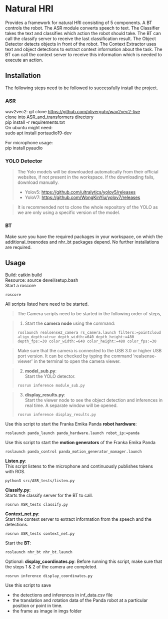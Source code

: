 # Natural HRI
Provides a framework for natural HRI consisting of 5 components. A BT controls the robot. The ASR module converts speech to text. The Classifier takes the text and classifies which action the robot should take. The BT can call the classify server to receive the last classification result. The Object Detector detects objects in front of the robot. The Context Extractor uses text and object detections to extract context information about the task. The BT can call the context server to receive this information which is needed to execute an action.


## Installation
The following steps need to be followed to successfully install the project.

### ASR
wav2vec2: git clone https://github.com/oliverguhr/wav2vec2-live  
clone into ASR_and_transformers directory  
pip install -r requirements.txt  
On ubuntu might need:  
sudo apt install portaudio19-dev   
  
For microphone usage:  
pip install pyaudio  

### YOLO Detector

>The Yolo models will be downloaded automatically from their official websites, if not present in the workspace.
>If the downloading fails, download manually.
>- Yolov5: https://github.com/ultralytics/yolov5/releases
>- YoloV7: https://github.com/WongKinYiu/yolov7/releases

>It is recommended not to clone the whole repository of the YOLO as we are only using a specific version of the model.

### BT
Make sure you have the required packages in your workspace, on which the additional_treenodes and nhr_bt packages depend. No further installations are required.


## Usage
Build: catkin build  
Resource: source devel/setup.bash  
Start a roscore
```
roscore
```

All scripts listed here need to be started.
> The Camera scripts need to be started in the following order of steps,

> 1) Start the **camera node** using the command:
>```
>roslaunch realsense2_camera rs_camera.launch filters:=pointcloud align_depth:=true depth_width:=640 depth_height:=480 depth_fps:=30 color_width:=640 color_height:=480 color_fps:=30 
>```

>Make sure that the camera is connected to the USB 3.0 or higher USB port version. It can be checked by typing the command 'realsense-viewer' in the terminal to open the camera viewer.

> 2) **model_sub.py**:  
Start the YOLO detector.
>```
>rosrun inference module_sub.py
>```

> 3) **display_results.py**: <br />
>Start the viewer node to see the object detection and inferences in real time. A separate window will be opened.
>```
>rosrun inference display_results.py
>```

Use this script to start the Franka Emika Panda **robot hardware**:
```
roslaunch panda_launch panda_hardware.launch robot_ip:=panda
```

Use this script to start the **motion generators** of the Franka Emika Panda
```
roslaunch panda_control panda_motion_generator_manager.launch
```

**Listen.py**:  
This script listens to the microphone and continuously publishes tokens with ROS.  
```
python3 src/ASR_tests/listen.py
```

**Classify.py**:  
Starts the classify server for the BT to call.  
```
rosrun ASR_tests classify.py
```

**Context_net.py**:  
Start the context server to extract information from the speech and the detections.  
```
rosrun ASR_tests context_net.py
```

Start the **BT**:
``` 
roslaunch nhr_bt nhr_bt.launch
```


Optional: **display_coordinates.py**:
Before running this script, make sure that the steps 1 & 2 of the camera are completed.
```
rosrun inference display_coordinates.py
```
Use this script to save 
- the detections and inferences in inf_data.csv file
- the translation and rotation data of the Panda robot at a particular position or point in time.
- the frame as image in imgs folder
